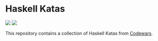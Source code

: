 # Haskell Katas
[![](https://www.codewars.com/users/tbsklg/badges/micro)](https://www.codewars.com/users/tbsklg)
![](https://github.com/tbsklg/haskell-katas/actions/workflows/haskell.yml/badge.svg)


This repository contains a collection of Haskell Katas from [Codewars](https://www.codewars.com/).

